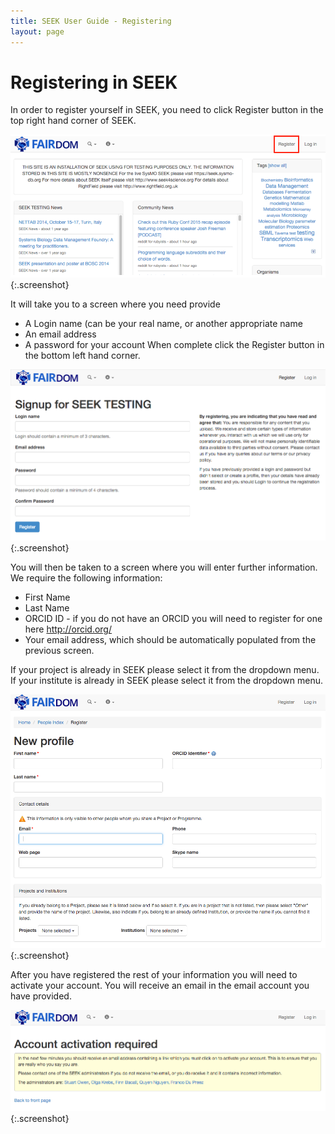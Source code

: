 ```yaml
---
title: SEEK User Guide - Registering
layout: page
---
```


# Registering in SEEK
In order to register yourself in SEEK, you need to click Register button in the top right hand corner of SEEK.

![Registration 1](/images/user-guide/register_1.png){:.screenshot}

It will take you to a screen where you need provide

* A Login name (can be your real name, or another appropriate name
* An email address
* A password for your account
When complete click the Register button in the bottom left hand corner.

![Registration 2](/images/user-guide/register_2.png){:.screenshot}

You will then be taken to a screen where you will enter further information. We require the following information:

* First Name
* Last Name
* ORCID ID - if you do not have an ORCID you will need to register for one here http://orcid.org/
* Your email address, which should be automatically populated from the previous screen.

If your project is already in SEEK please select it from the dropdown menu.
If your institute is already in SEEK please select it from the dropdown menu.

![Registration 3](/images/user-guide/register_3.png){:.screenshot}

After you have registered the rest of your information you will need to activate your account. You will receive an email in the email account you have provided.

![Registration 4](/images/user-guide/register_4.png){:.screenshot}
